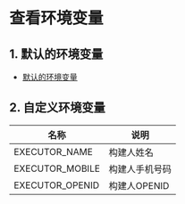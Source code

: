 # 查看环境变量

## 1. 默认的环境变量

- [默认的环境变量](http://localhost:8080/jenkins/env-vars.html/)

## 2. 自定义环境变量

| 名称              | 说明         |
|-----------------|------------|
| EXECUTOR_NAME   | 构建人姓名      |
| EXECUTOR_MOBILE | 构建人手机号码    |
| EXECUTOR_OPENID | 构建人OPENID  |